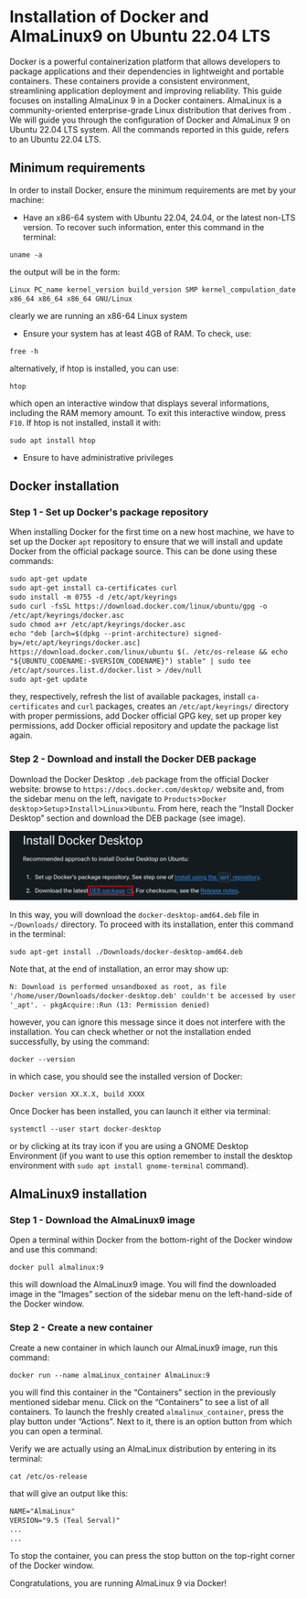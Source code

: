 # Installation of Docker and AlmaLinux9 on Ubuntu 22.04 LTS

Docker is a powerful containerization platform that allows developers to package applications and their dependencies in lightweight and portable containers. These containers provide a consistent environment, streamlining application deployment and improving reliability. This guide focuses on installing AlmaLinux 9 in a Docker containers. AlmaLinux is a community-oriented enterprise-grade Linux distribution that derives from . We will guide you through the configuration of Docker and AlmaLinux 9 on Ubuntu 22.04 LTS system. All the commands reported in this guide, refers to an Ubuntu 22.04 LTS.

## Minimum requirements

In order to install Docker, ensure the minimum requirements are met by your machine:
- Have an x86-64 system with Ubuntu 22.04, 24.04, or the latest non-LTS version. To recover such information, enter this command in the terminal:
```
uname -a
```
the output will be in the form:
```
Linux PC_name kernel_version build_version SMP kernel_compulation_date x86_64 x86_64 x86_64 GNU/Linux
```
clearly we are running an x86-64 Linux system
- Ensure your system has at least 4GB of RAM. To check, use:
```
free -h
```
alternatively, if htop is installed, you can use:
```
htop
```
which open an interactive window that displays several informations, including the RAM memory amount. To exit this interactive window, press `F10`. If htop is not installed, install it with:
```
sudo apt install htop
```
- Ensure to have administrative privileges

## Docker installation

### Step 1 - Set up Docker's package repository 

When installing Docker for the first time on a new host machine, we have to set up the Docker `apt` repository to ensure that we will install and update Docker from the official package source. This can be done using these commands:
```
sudo apt-get update
sudo apt-get install ca-certificates curl
sudo install -m 0755 -d /etc/apt/keyrings
sudo curl -fsSL https://download.docker.com/linux/ubuntu/gpg -o /etc/apt/keyrings/docker.asc
sudo chmod a+r /etc/apt/keyrings/docker.asc
echo "deb [arch=$(dpkg --print-architecture) signed-by=/etc/apt/keyrings/docker.asc] https://download.docker.com/linux/ubuntu $(. /etc/os-release && echo "${UBUNTU_CODENAME:-$VERSION_CODENAME}") stable" | sudo tee /etc/apt/sources.list.d/docker.list > /dev/null
sudo apt-get update
```
they, respectively, refresh the list of available packages, install `ca-certificates` and `curl` packages, creates an `/etc/apt/keyrings/` directory with proper permissions, add Docker official GPG key, set up proper key permissions, add Docker official repository and update the package list again.

### Step 2 - Download and install the Docker DEB package

Download the Docker Desktop `.deb` package from the official Docker website: browse to `https://docs.docker.com/desktop/` website and, from the sidebar menu on the left, navigate to `Products`>`Docker desktop`>`Setup`>`Install`>`Linux`>`Ubuntu`. From here, reach the “Install Docker Desktop” section and download the DEB package (see image). 

![ezcv logo](https://github.com/Riccardo-Biasissi/Scientific_Computing/blob/main/task01/images/download_deb.png)

In this way, you will download the `docker-desktop-amd64.deb` file in `~/Downloads/` directory. To proceed with its installation, enter this command in the terminal:
```
sudo apt-get install ./Downloads/docker-desktop-amd64.deb
```

Note that, at the end of installation, an error may show up:
```
N: Download is performed unsandboxed as root, as file '/home/user/Downloads/docker-desktop.deb' couldn't be accessed by user '_apt'. - pkgAcquire::Run (13: Permission denied)
```
however, you can ignore this message since it does not interfere with the installation. You can check whether or not the installation ended successfully, by using the command:
```
docker --version
```
in which case, you should see the installed version of Docker:
```
Docker version XX.X.X, build XXXX
```

Once Docker has been installed, you can launch it either via terminal:
```
systemctl --user start docker-desktop
```
or by clicking at its tray icon if you are using a GNOME Desktop Environment (if you want to use this option remember to install the desktop environment with `sudo apt install gnome-terminal` command). 

## AlmaLinux9 installation

### Step 1 - Download the AlmaLinux9 image

Open a terminal within Docker from the bottom-right of the Docker window and use this command:
```
docker pull almalinux:9
```
this will download the AlmaLinux9 image. You will find the downloaded image in the “Images” section of the sidebar menu on the left-hand-side of the Docker window. 

### Step 2 - Create a new container

Create a new container in which launch our AlmaLinux9 image, run this command:
```
docker run --name almaLinux_container AlmaLinux:9
```
you will find this container in the “Containers” section in the previously mentioned sidebar menu. Click on the “Containers” to see a list of all containers. To launch the freshly created `almalinux_container`, press the play button under “Actions”. Next to it, there is an option button from which you can open a terminal. 

Verify we are actually using an AlmaLinux distribution by entering in its terminal:
```
cat /etc/os-release
```
that will give an output like this:
```
NAME="AlmaLinux"
VERSION="9.5 (Teal Serval)"
...
...
```

To stop the container, you can press the stop button on the top-right corner of the Docker window. 

Congratulations, you are running AlmaLinux 9 via Docker!
